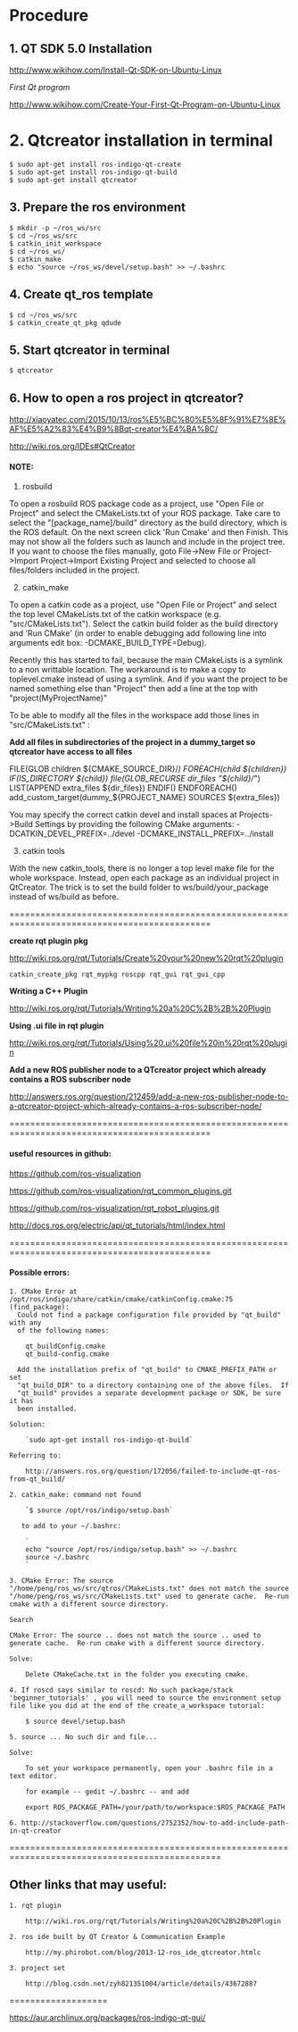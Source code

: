 # Procedure

## 1. QT SDK 5.0 Installation

http://www.wikihow.com/Install-Qt-SDK-on-Ubuntu-Linux

*First Qt program*

http://www.wikihow.com/Create-Your-First-Qt-Program-on-Ubuntu-Linux

# 2. Qtcreator installation in terminal

```
$ sudo apt-get install ros-indigo-qt-create	
$ sudo apt-get install ros-indigo-qt-build
$ sudo apt-get install qtcreator
```

## 3. Prepare the ros environment

```
$ mkdir -p ~/ros_ws/src
$ cd ~/ros_ws/src
$ catkin_init_workspace
$ cd ~/ros_ws/
$ catkin_make
$ echo "source ~/ros_ws/devel/setup.bash" >> ~/.bashrc
```

## 4. Create qt_ros template

```
$ cd ~/ros_ws/src
$ catkin_create_qt_pkg qdude
```

## 5. Start qtcreator in terminal

```
$ qtcreator
```

## 6. How to open a ros project in qtcreator?

http://xiaoyatec.com/2015/10/13/ros%E5%BC%80%E5%8F%91%E7%8E%AF%E5%A2%83%E4%B9%8Bqt-creator%E4%BA%8C/

http://wiki.ros.org/IDEs#QtCreator

#### NOTE:

1) rosbuild

To open a rosbuild ROS package code as a project, use "Open File or Project" and select the CMakeLists.txt of your ROS package. Take care to select the "[package_name]/build" directory as the build directory, which is the ROS default. On the next screen click 'Run Cmake' and then Finish. This may not show all the folders such as launch and include in the project tree. If you want to choose the files manually, goto File->New File or Project->Import Project->Import Existing Project and selected to choose all files/folders included in the project.

2)  catkin_make

To open a catkin code as a project, use "Open File or Project" and select the top level CMakeLists.txt of the catkin workspace (e.g. "src/CMakeLists.txt"). Select the catkin build folder as the build directory and 'Run CMake' (in order to enable debugging add following line into arguments edit box: -DCMAKE_BUILD_TYPE=Debug).

Recently this has started to fail, because the main CMakeLists is a symlink to a non writtable location. The workaround is to make a copy to toplevel.cmake instead of using a symlink. And if you want the project to be named something else than "Project" then add a line at the top with "project(MyProjectName)"

To be able to modify all the files in the workspace add those lines in "src/CMakeLists.txt" :

**Add all files in subdirectories of the project in a dummy_target so qtcreator have access to all files**

FILE(GLOB children ${CMAKE_SOURCE_DIR}/*)
FOREACH(child ${children})
  IF(IS_DIRECTORY ${child})
    file(GLOB_RECURSE dir_files "${child}/*")
    LIST(APPEND extra_files ${dir_files})
  ENDIF()
ENDFOREACH()
add_custom_target(dummy_${PROJECT_NAME} SOURCES ${extra_files})

You may specify the correct catkin devel and install spaces at Projects->Build Settings by providing the following CMake arguments: -DCATKIN_DEVEL_PREFIX=../devel -DCMAKE_INSTALL_PREFIX=../install

3) catkin tools

With the new catkin_tools, there is no longer a top level make file for the whole workspace. Instead, open each package as an individual project in QtCreator. The trick is to set the build folder to ws/build/your_package instead of ws/build as before. 

=============================================================================================

**create rqt plugin pkg**

http://wiki.ros.org/rqt/Tutorials/Create%20your%20new%20rqt%20plugin

	catkin_create_pkg rqt_mypkg roscpp rqt_gui rqt_gui_cpp

**Writing a C++ Plugin**

http://wiki.ros.org/rqt/Tutorials/Writing%20a%20C%2B%2B%20Plugin

**Using .ui file in rqt plugin**

http://wiki.ros.org/rqt/Tutorials/Using%20.ui%20file%20in%20rqt%20plugin

**Add a new ROS publisher node to a QTcreator project which already contains a ROS subscriber node**

http://answers.ros.org/question/212459/add-a-new-ros-publisher-node-to-a-qtcreator-project-which-already-contains-a-ros-subscriber-node/


=============================================================================================

#### useful resources in github:

https://github.com/ros-visualization

https://github.com/ros-visualization/rqt_common_plugins.git

https://github.com/ros-visualization/rqt_robot_plugins.git

http://docs.ros.org/electric/api/qt_tutorials/html/index.html

=============================================================================================

#### Possible errors:

	1. CMake Error at /opt/ros/indigo/share/catkin/cmake/catkinConfig.cmake:75 (find_package):
	  Could not find a package configuration file provided by "qt_build" with any
	  of the following names:

	    qt_buildConfig.cmake
	    qt_build-config.cmake

	  Add the installation prefix of "qt_build" to CMAKE_PREFIX_PATH or set
	  "qt_build_DIR" to a directory containing one of the above files.  If
	  "qt_build" provides a separate development package or SDK, be sure it has
	  been installed.

	Solution:

		`sudo apt-get install ros-indigo-qt-build`

	Referring to:

		http://answers.ros.org/question/172056/failed-to-include-qt-ros-from-qt_build/

	2. catkin_make: command not found

		`$ source /opt/ros/indigo/setup.bash`

	   to add to your ~/.bashrc:

		`
		echo "source /opt/ros/indigo/setup.bash" >> ~/.bashrc
		source ~/.bashrc
		`

	3. CMake Error: The source "/home/peng/ros_ws/src/qtros/CMakeLists.txt" does not match the source "/home/peng/ros_ws/src/CMakeLists.txt" used to generate cache.  Re-run cmake with a different source directory.

	Search

	CMake Error: The source .. does not match the source .. used to generate cache.  Re-run cmake with a different source directory.

	Solve:
	
		Delete CMakeCache.txt in the folder you executing cmake.

	4. If roscd says similar to roscd: No such package/stack 'beginner_tutorials' , you will need to source the environment setup file like you did at the end of the create_a_workspace tutorial:

		$ source devel/setup.bash

	5. source ... No such dir and file...

	Solve:

		To set your workspace permanently, open your .bashrc file in a text editor.

		for example -- gedit ~/.bashrc -- and add

		export ROS_PACKAGE_PATH=/your/path/to/workspace:$ROS_PACKAGE_PATH

	6. http://stackoverflow.com/questions/2752352/how-to-add-include-path-in-qt-creator

===============================================================================================

## Other links that may useful:

	1. rqt plugin

		http://wiki.ros.org/rqt/Tutorials/Writing%20a%20C%2B%2B%20Plugin

	2. ros ide built by QT Creator & Communication Example

		http://my.phirobot.com/blog/2013-12-ros_ide_qtcreator.htmlc 

	3. project set

		http://blog.csdn.net/zyh821351004/article/details/43672887


===================

https://aur.archlinux.org/packages/ros-indigo-qt-gui/

